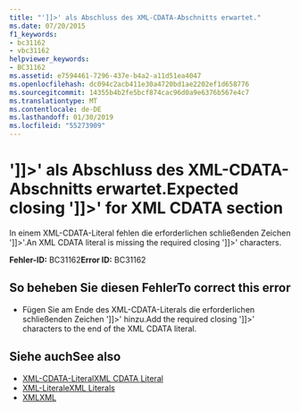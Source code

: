 ```yaml
---
title: "']]>' als Abschluss des XML-CDATA-Abschnitts erwartet."
ms.date: 07/20/2015
f1_keywords:
- bc31162
- vbc31162
helpviewer_keywords:
- BC31162
ms.assetid: e7594461-7296-437e-b4a2-a11d51ea4047
ms.openlocfilehash: dc094c2acb411e30a4720bd1ae2202ef1d658776
ms.sourcegitcommit: 14355b4b2fe5bcf874cac96d0a9e6376b567e4c7
ms.translationtype: MT
ms.contentlocale: de-DE
ms.lasthandoff: 01/30/2019
ms.locfileid: "55273909"
---
```

# <a name="expected-closing--for-xml-cdata-section"></a><span data-ttu-id="51721-102">']]>' als Abschluss des XML-CDATA-Abschnitts erwartet.</span><span class="sxs-lookup"><span data-stu-id="51721-102">Expected closing ']]>' for XML CDATA section</span></span>
<span data-ttu-id="51721-103">In einem XML-CDATA-Literal fehlen die erforderlichen schließenden Zeichen ']]>'.</span><span class="sxs-lookup"><span data-stu-id="51721-103">An XML CDATA literal is missing the required closing ']]>' characters.</span></span>  
  
 <span data-ttu-id="51721-104">**Fehler-ID:** BC31162</span><span class="sxs-lookup"><span data-stu-id="51721-104">**Error ID:** BC31162</span></span>  
  
## <a name="to-correct-this-error"></a><span data-ttu-id="51721-105">So beheben Sie diesen Fehler</span><span class="sxs-lookup"><span data-stu-id="51721-105">To correct this error</span></span>  
  
-   <span data-ttu-id="51721-106">Fügen Sie am Ende des XML-CDATA-Literals die erforderlichen schließenden Zeichen ']]>' hinzu.</span><span class="sxs-lookup"><span data-stu-id="51721-106">Add the required closing ']]>' characters to the end of the XML CDATA literal.</span></span>  
  
## <a name="see-also"></a><span data-ttu-id="51721-107">Siehe auch</span><span class="sxs-lookup"><span data-stu-id="51721-107">See also</span></span>
- [<span data-ttu-id="51721-108">XML-CDATA-Literal</span><span class="sxs-lookup"><span data-stu-id="51721-108">XML CDATA Literal</span></span>](../../visual-basic/language-reference/xml-literals/xml-cdata-literal.md)
- [<span data-ttu-id="51721-109">XML-Literale</span><span class="sxs-lookup"><span data-stu-id="51721-109">XML Literals</span></span>](../../visual-basic/language-reference/xml-literals/index.md)
- [<span data-ttu-id="51721-110">XML</span><span class="sxs-lookup"><span data-stu-id="51721-110">XML</span></span>](../../visual-basic/programming-guide/language-features/xml/index.md)
